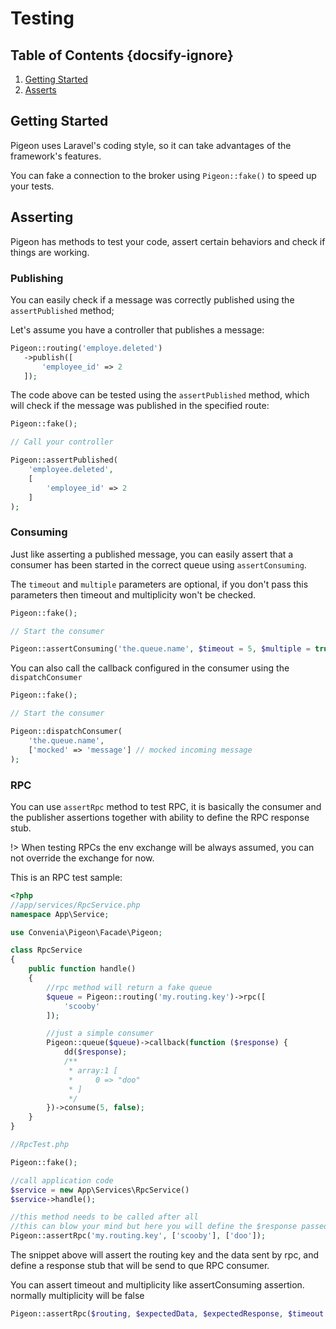 # Testing
## Table of Contents {docsify-ignore}
 1. [Getting Started](#getting-started)
 2. [Asserts](#asserts)
 
## Getting Started
Pigeon uses Laravel's coding style, so it can take advantages of the framework's features.

You can fake a connection to the broker using `Pigeon::fake()` to speed up your tests.
 
## Asserting
 Pigeon has methods to test your code, assert certain behaviors and check if things are working.
 
### Publishing
 You can easily check if a message was correctly published using the `assertPublished` method;
 
 Let's assume you have a controller that publishes a message:
 ```php
Pigeon::routing('employe.deleted')
    ->publish([
        'employee_id' => 2
    ]);
```

The code above can be tested using the `assertPublished` method, which will check if the message was published in the specified route:
```php
Pigeon::fake();

// Call your controller

Pigeon::assertPublished(
    'employee.deleted',
    [
        'employee_id' => 2
    ]
);
```

### Consuming
Just like asserting a published message, you can easily assert that a consumer has been started in the correct queue using `assertConsuming`.

The `timeout` and `multiple` parameters are optional, if you don't pass this parameters then timeout and multiplicity won't be checked. 
```php
Pigeon::fake();

// Start the consumer

Pigeon::assertConsuming('the.queue.name', $timeout = 5, $multiple = true);
```

You can also call the callback configured in the consumer using the `dispatchConsumer`
```php
Pigeon::fake();

// Start the consumer

Pigeon::dispatchConsumer(
    'the.queue.name',
    ['mocked' => 'message'] // mocked incoming message
);
``` 

### RPC
You can use `assertRpc` method to test RPC, it is basically the consumer and the publisher assertions together with ability to define the RPC response stub.

!> When testing RPCs the env exchange will be always assumed, you can not override the exchange for now.

This is an RPC test sample:

```php
<?php
//app/services/RpcService.php
namespace App\Service;

use Convenia\Pigeon\Facade\Pigeon;

class RpcService
{
    public function handle()
    {
        //rpc method will return a fake queue
        $queue = Pigeon::routing('my.routing.key')->rpc([
            'scooby'
        ]);

        //just a simple consumer
        Pigeon::queue($queue)->callback(function ($response) {
            dd($response);
            /**
             * array:1 [
             *     0 => "doo"
             * ]
             */
        })->consume(5, false);
    }
}
```

```php
//RpcTest.php

Pigeon::fake();

//call application code
$service = new App\Services\RpcService()
$service->handle();

//this method needs to be called after all
//this can blow your mind but here you will define the $response passed to callback
Pigeon::assertRpc('my.routing.key', ['scooby'], ['doo']);
```
The snippet above will assert the routing key and the data sent by rpc, and define a response stub that will be send to que RPC consumer.

You can assert timeout and multiplicity like assertConsuming assertion. normally multiplicity will be false

```php
Pigeon::assertRpc($routing, $expectedData, $expectedResponse, $timeout = 5, $multiplicity = false);
``` 
